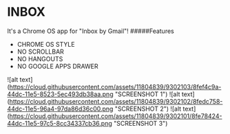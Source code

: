 # INBOX

It's a Chrome OS app for "Inbox by Gmail"! 
#####Features
* CHROME OS STYLE
* NO SCROLLBAR
* NO HANGOUTS
* NO GOOGLE APPS DRAWER

![alt text] (https://cloud.githubusercontent.com/assets/11804839/9302103/8fef4c9a-44dc-11e5-8523-5ec493db38aa.png "SCREENSHOT 1")
![alt text] (https://cloud.githubusercontent.com/assets/11804839/9302102/8fedc758-44dc-11e5-96a4-97da86d36c00.png "SCREENSHOT 2")
![alt text] (https://cloud.githubusercontent.com/assets/11804839/9302101/8fe78424-44dc-11e5-97c5-8cc34337cb36.png "SCREENSHOT 3")

